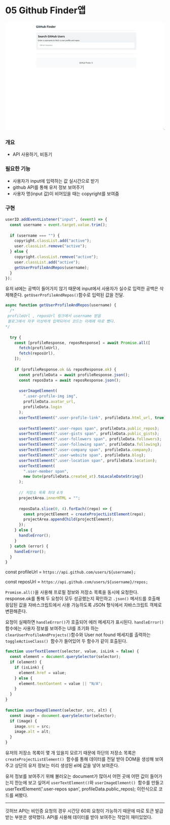 # 05 Github Finder앱

![](./05-github-finder.gif)

### 개요

- API 사용하기, 비동기

### 필요한 기능

- 사용자가 input에 입력하는 값 실시간으로 받기
- github API를 통해 유저 정보 보여주기
- 사용자 명(input 값)이 비어있을 때는 copyright를 보여줌

### 구현

```javascript
userID.addEventListener("input", (event) => {
  const username = event.target.value.trim();

  if (username === "") {
    copyright.classList.add("active");
    user.classList.remove("active");
  } else {
    copyright.classList.remove("active");
    user.classList.add("active");
    getUserProfileAndRepos(username);
  }
});
```

유저 id에는 공백이 들어가지 않기 때문에 input에서 사용자가 실수로 입력한 공백은 삭제해준다. `getUserProfileAndRepos()`함수로 입력된 값을 전달.

```javascript
async function getUserProfileAndRepos(username) {
  /*
 profileUrl , reposUrl 링크에서 username 받음 
 블로그에서 자꾸 이상하게 입력되어서 코드는 아래에 따로 뺐다. 
*/

  try {
    const [profileResponse, reposResponse] = await Promise.all([
      fetch(profileUrl),
      fetch(reposUrl),
    ]);

    if (profileResponse.ok && reposResponse.ok) {
      const profileData = await profileResponse.json();
      const reposData = await reposResponse.json();

      userImageElement(
        ".user-profile-img img",
        profileData.avatar_url,
        profileData.login
      );
      userTextElement(".user-profile-link", profileData.html_url, true);

      userTextElement(".user-repos span", profileData.public_repos);
      userTextElement(".user-gists span", profileData.public_gists);
      userTextElement(".user-followers span", profileData.followers);
      userTextElement(".user-following span", profileData.following);
      userTextElement(".user-company span", profileData.company);
      userTextElement(".user-website span", profileData.blog);
      userTextElement(".user-location span", profileData.location);
      userTextElement(
        ".user-member span",
        new Date(profileData.created_at).toLocaleDateString()
      );

      // 저장소 목록 최대 4개
      projectArea.innerHTML = "";

      reposData.slice(0, 4).forEach((repo) => {
        const projectElement = createProjectListElement(repo);
        projectArea.appendChild(projectElement);
      });
    } else {
      handleError();
    }
  } catch (error) {
    handleError();
  }
}
```

const profileUrl = `https://api.github.com/users/${username};`

const reposUrl = `https://api.github.com/users/${username}/repos;`

`Promise.all()`을 사용해 프로필 정보와 저장소 목록을 동시에 요청한다. response.ok를 통해 두 요청이 모두 성공했는지 확인하고 `.json()` 메서드를 호출해 응답된 값을 자바스크립트에서 사용 가능하도록 JSON 형식에서 자바스크립트 객체로 변환해준다.

요청이 실패하면 `handleError()`가 호출되어 에러 메세지가 표시된다. `handleError()` 함수에는 사용자 정보를 보여주는 UI를 초기화 하는 `clearUserProfileAndProjects()`함수와 User not found 메세지를 출력하는 `toggleActiveClass() `함수가 들어있어 두 함수가 같이 호출된다.

```javascript
function userTextElement(selector, value, isLink = false) {
  const element = document.querySelector(selector);
  if (element) {
    if (isLink) {
      element.href = value;
    } else {
      element.textContent = value || "N/A";
    }
  }
}

function userImageElement(selector, src, alt) {
  const image = document.querySelector(selector);
  if (image) {
    image.src = src;
    image.alt = alt;
  }
}
```

유저의 저장소 목록이 몇 개 있을지 모르기 때문에 하단의 저장소 목록은 `createProjectListElement() `함수를 통해 데이터를 전달 받아 DOM을 생성해 보여주고 상단의 유저 정보는 미리 생성된 el에 값을 넣어 보여준다.

유저 정보를 보여주기 위해 불러오는 document가 많아서 어떤 곳에 어떤 값이 들어가는지 한눈에 보고 싶어서 `userTextElement()`와 `userImageElement() `함수를 만들고 userTextElement('.user-repos span', profileData.public_repos); 이런식으로 코드를 써봤다.

<hr>

깃허브 API는 비인증 요청의 경우 시간당 60회 요청이 가능하기 때문에 따로 토큰 발급 받는 부분은 생략했다. API를 사용해 데이터를 받아 보여주는 작업이 재미있었다.
